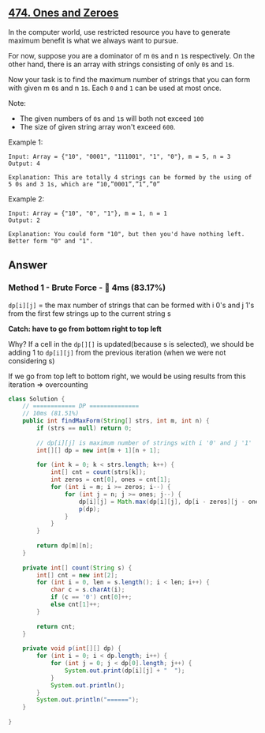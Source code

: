 ## [474. Ones and Zeroes](https://leetcode.com/problems/ones-and-zeroes/)

In the computer world, use restricted resource you have to generate maximum benefit is what we always want to pursue.

For now, suppose you are a dominator of m `0`s and n `1`s respectively. On the other hand, there is an array with strings consisting of only `0`s and `1`s.

Now your task is to find the maximum number of strings that you can form with given m `0`s and n `1`s. Each `0` and `1` can be used at most once.

Note:

- The given numbers of `0`s and `1`s will both not exceed `100`
- The size of given string array won't exceed `600`.
 

Example 1:
```
Input: Array = {"10", "0001", "111001", "1", "0"}, m = 5, n = 3
Output: 4

Explanation: This are totally 4 strings can be formed by the using of 5 0s and 3 1s, which are “10,”0001”,”1”,”0”
``` 

Example 2:
```
Input: Array = {"10", "0", "1"}, m = 1, n = 1
Output: 2

Explanation: You could form "10", but then you'd have nothing left. Better form "0" and "1".
```

## Answer
### Method 1 - Brute Force - :rabbit: 4ms (83.17%)
 `dp[i][j]` = the max number of strings that can be formed with i 0's and j 1's from the first few strings up to the current string s
 
 **Catch: have to go from bottom right to top left**
 
 Why? If a cell in the `dp[][]` is updated(because s is selected), we should be adding 1 to `dp[i][j]` from the previous iteration (when we were not considering s)
 
 If we go from top left to bottom right, we would be using results from this iteration => overcounting
```java
class Solution {
    // ============ DP ==============
    // 10ms (81.51%)
    public int findMaxForm(String[] strs, int m, int n) {
        if (strs == null) return 0;
        
        // dp[i][j] is maximum number of strings with i '0' and j '1'
        int[][] dp = new int[m + 1][n + 1];
        
        for (int k = 0; k < strs.length; k++) {
            int[] cnt = count(strs[k]);
            int zeros = cnt[0], ones = cnt[1];
            for (int i = m; i >= zeros; i--) {
                for (int j = n; j >= ones; j--) {
                    dp[i][j] = Math.max(dp[i][j], dp[i - zeros][j - ones] + 1);
                    p(dp);
                }   
            }
        }
        
        return dp[m][n];
    }
    
    private int[] count(String s) {
        int[] cnt = new int[2];
        for (int i = 0, len = s.length(); i < len; i++) {
            char c = s.charAt(i);
            if (c == '0') cnt[0]++;
            else cnt[1]++;
        }
        
        return cnt;
    }
    
    private void p(int[][] dp) {
        for (int i = 0; i < dp.length; i++) {
            for (int j = 0; j < dp[0].length; j++) {
                System.out.print(dp[i][j] + "  ");
            }
            System.out.println();
        }
        System.out.println("======");
    }
    
}
```
